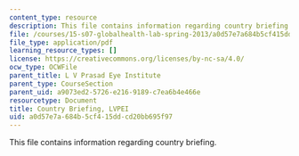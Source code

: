 ```yaml
---
content_type: resource
description: This file contains information regarding country briefing.
file: /courses/15-s07-globalhealth-lab-spring-2013/a0d57e7a684b5cf415ddcd20bb695f97_MIT15_S07S13_coun_bri_lvp.pdf
file_type: application/pdf
learning_resource_types: []
license: https://creativecommons.org/licenses/by-nc-sa/4.0/
ocw_type: OCWFile
parent_title: L V Prasad Eye Institute
parent_type: CourseSection
parent_uid: a9073ed2-5726-e216-9189-c7ea6b4e466e
resourcetype: Document
title: Country Briefing, LVPEI
uid: a0d57e7a-684b-5cf4-15dd-cd20bb695f97
---
```

This file contains information regarding country briefing.